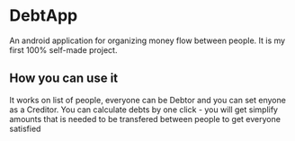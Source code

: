 # DebtApp
An android application for organizing money flow between people.
It is my first 100% self-made project.

## How you can use it

It works on list of people, everyone can be Debtor and you can set enyone as a Creditor.
You can calculate debts by one click - you will get simplify amounts that is needed to be transfered between people to get everyone satisfied
